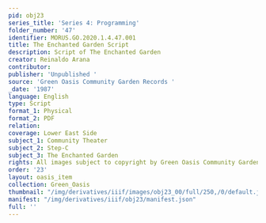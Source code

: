 ```yaml
---
pid: obj23
series_title: 'Series 4: Programming'
folder_number: '47'
identifier: MORUS.GO.2020.1.4.47.001
title: The Enchanted Garden Script
description: Script of The Enchanted Garden
creator: Reinaldo Arana
contributor:
publisher: 'Unpublished '
source: 'Green Oasis Community Garden Records '
_date: '1987'
language: English
type: Script
format_1: Physical
format_2: PDF
relation:
coverage: Lower East Side
subject_1: Community Theater
subject_2: Step-C
subject_3: The Enchanted Garden
rights: All images subject to copyright by Green Oasis Community Garden, Inc.
order: '23'
layout: oasis_item
collection: Green_Oasis
thumbnail: "/img/derivatives/iiif/images/obj23_00/full/250,/0/default.jpg"
manifest: "/img/derivatives/iiif/obj23/manifest.json"
full: ''
---
```

